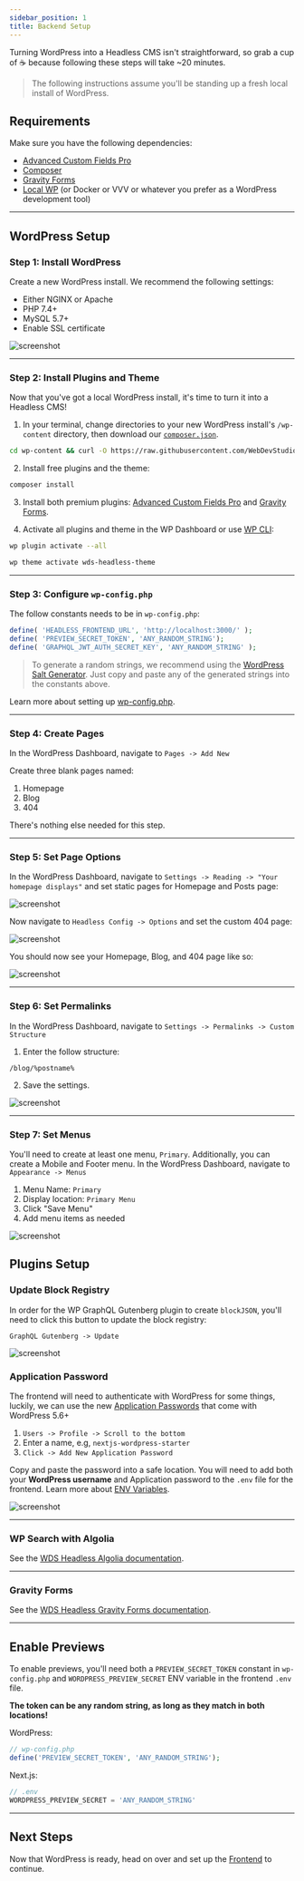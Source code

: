 ```yaml
---
sidebar_position: 1
title: Backend Setup
---
```


Turning WordPress into a Headless CMS isn't straightforward, so grab a cup of ☕️ because following these steps will take ~20 minutes.

> The following instructions assume you'll be standing up a fresh local install of WordPress.

## Requirements

Make sure you have the following dependencies:

- [Advanced Custom Fields Pro](https://www.advancedcustomfields.com/pro/)
- [Composer](https://getcomposer.org/)
- [Gravity Forms](https://www.gravityforms.com/)
- [Local WP](https://localwp.com/) (or Docker or VVV or whatever you prefer as a WordPress development tool)

---

## WordPress Setup

### Step 1: Install WordPress

Create a new WordPress install. We recommend the following settings:

- Either NGINX or Apache
- PHP 7.4+
- MySQL 5.7+
- Enable SSL certificate

![screenshot](/img/screenshot-local-by-flywheel.png)

---

### Step 2: Install Plugins and Theme

Now that you've got a local WordPress install, it's time to turn it into a Headless CMS!

1. In your terminal, change directories to your new WordPress install's `/wp-content` directory, then download our [`composer.json`](https://raw.githubusercontent.com/WebDevStudios/nextjs-wordpress-starter/canary/backend/composer.json).

```bash
cd wp-content && curl -O https://raw.githubusercontent.com/WebDevStudios/nextjs-wordpress-starter/canary/backend/composer.json
```

2. Install free plugins and the theme:

```bash
composer install
```

3. Install both premium plugins: [Advanced Custom Fields Pro](https://www.advancedcustomfields.com/pro/) and [Gravity Forms](https://www.gravityforms.com/).

4. Activate all plugins and theme in the WP Dashboard or use [WP CLI](https://wp-cli.org/):

```bash
wp plugin activate --all
```

```bash
wp theme activate wds-headless-theme
```

---

### Step 3: Configure `wp-config.php`

The follow constants needs to be in `wp-config.php`:

```php
define( 'HEADLESS_FRONTEND_URL', 'http://localhost:3000/' );
define( 'PREVIEW_SECRET_TOKEN', 'ANY_RANDOM_STRING');
define( 'GRAPHQL_JWT_AUTH_SECRET_KEY', 'ANY_RANDOM_STRING' );
```

> To generate a random strings, we recommend using the [WordPress Salt Generator](https://api.wordpress.org/secret-key/1.1/salt/). Just copy and paste any of the generated strings into the constants above.

Learn more about setting up [wp-config.php](/docs/backend/wp-config).

---

### Step 4: Create Pages

In the WordPress Dashboard, navigate to `Pages -> Add New`

Create three blank pages named:

1. Homepage
2. Blog
3. 404

There's nothing else needed for this step.

---

### Step 5: Set Page Options

In the WordPress Dashboard, navigate to `Settings -> Reading -> "Your homepage displays"` and set static pages for Homepage and Posts page:

![screenshot](/img/screenshot-set-page-options.png)

Now navigate to `Headless Config -> Options` and set the custom 404 page:

![screenshot](/img/screenshot-set-404-page.png)

You should now see your Homepage, Blog, and 404 page like so:

![screenshot](/img/screenshot-set-404-page-2.png)

---

### Step 6: Set Permalinks

In the WordPress Dashboard, navigate to `Settings -> Permalinks -> Custom Structure`

1. Enter the follow structure:

```text
/blog/%postname%
```

2. Save the settings.

![screenshot](/img/screenshot-set-permalinks.png)

---

### Step 7: Set Menus

You'll need to create at least one menu, `Primary`. Additionally, you can create a Mobile and Footer menu. In the WordPress Dashboard, navigate to `Appearance -> Menus`

1. Menu Name: `Primary`
2. Display location: `Primary Menu`
3. Click "Save Menu"
4. Add menu items as needed

![screenshot](/img/screenshot-set-menus.png)

## Plugins Setup

### Update Block Registry

In order for the WP GraphQL Gutenberg plugin to create `blockJSON`, you'll need to click this button to update the block registry:

`GraphQL Gutenberg -> Update`

![screenshot](/img/screenshot-activate-graphql-gutenberg.png)

### Application Password

The frontend will need to authenticate with WordPress for some things, luckily, we can use the new [Application Passwords](https://make.wordpress.org/core/2020/11/05/application-passwords-integration-guide/) that come with WordPress 5.6+

1. `Users -> Profile -> Scroll to the bottom`
2. Enter a name, e.g, `nextjs-wordpress-starter`
3. `Click -> Add New Application Password`

Copy and paste the password into a safe location. You will need to add both your **WordPress username** and Application password to the `.env` file for the frontend. Learn more about [ENV Variables](/docs/frontend/env-variables).

![screenshot](/img/screenshot-set-application-password.png)

---

### WP Search with Algolia

See the [WDS Headless Algolia documentation](https://webdevstudios.github.io/nextjs-wordpress-starter/docs/backend/algolia).

---

### Gravity Forms

See the [WDS Headless Gravity Forms documentation](https://webdevstudios.github.io/nextjs-wordpress-starter/docs/backend/gravity-forms).

---

## Enable Previews

To enable previews, you'll need both a `PREVIEW_SECRET_TOKEN` constant in `wp-config.php` and `WORDPRESS_PREVIEW_SECRET` ENV variable in the frontend `.env` file.

**The token can be any random string, as long as they match in both locations!**

WordPress:

```php
// wp-config.php
define('PREVIEW_SECRET_TOKEN', 'ANY_RANDOM_STRING');
```

Next.js:

```js
// .env
WORDPRESS_PREVIEW_SECRET = 'ANY_RANDOM_STRING'
```

---

## Next Steps

Now that WordPress is ready, head on over and set up the [Frontend](/docs/frontend/index) to continue.
